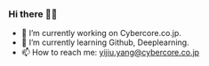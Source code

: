 ### Hi there 👋😀

<!--
**yangyijiu9/yangyijiu9** is a ✨ _special_ ✨ repository because its `README.md` (this file) appears on your GitHub profile.

Here are some ideas to get you started:
- 👯 I’m looking to collaborate on ...
- 🤔 I’m looking for help with ...
- 💬 Ask me about ...
- 😄 Pronouns: ...
- ⚡ Fun fact: ...
-->
- 🔭 I’m currently working on Cybercore.co.jp.
- 🌱 I’m currently learning Github, Deeplearning.
- 📫 How to reach me: yijiu.yang@cybercore.co.jp


